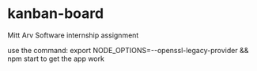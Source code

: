 # kanban-board
Mitt Arv Software internship assignment

use the command: 
export NODE_OPTIONS=--openssl-legacy-provider && npm start
to get the app work

